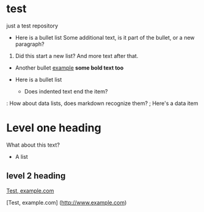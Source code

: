 # test
just a test repository

* Here is a bullet list
Some additional text, is it part of the bullet, or a new paragraph?
1. Did this start a new list?
And more text after that.
* Another bullet
[example](http://www.example.com)
**some bold text too**

* Here is a bullet list
    * Does indented text end the item?

: How about data lists, does markdown recognize them?
; Here's a data item

# Level one heading
What about this text?

* A list
## level 2 heading

[Test, example.com](http://www.example.com)

[Test, example.com]
(http://www.example.com)
